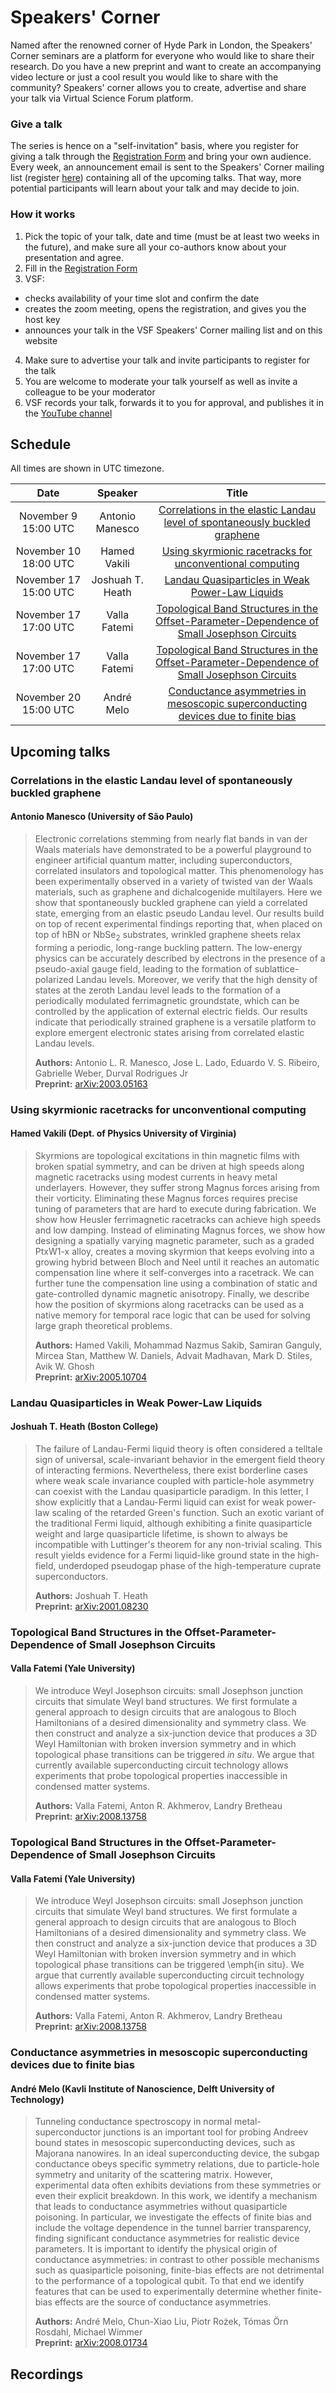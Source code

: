
# Speakers' Corner

Named after the renowned corner of Hyde Park in London, the Speakers' Corner seminars are a platform for everyone who would like to share their research.
Do you have a new preprint and want to create an accompanying video lecture or just a cool result you would like to share with the community? Speakers' corner allows you to create, advertise and share your talk via Virtual Science Forum platform.

### Give a talk
The series is hence on a "self-invitation" basis, where you register for giving a talk through the [Registration Form](https://github.com/virtualscienceforum/virtualscienceforum/issues/new?template=speakers_corner_application.md&labels=application&title=Speakers%27%20corner%20talk%20application) and
bring your own audience. Every week, an announcement email is sent to the Speakers' Corner mailing list (register [here](mailinglist.md)) 
containing all of the upcoming talks. That way, more potential participants will learn about your talk and may decide to join.

### How it works

1. Pick the topic of your talk, date and time (must be at least two weeks in the future), and make sure all your co-authors know about your presentation and agree.
2. Fill in the [Registration Form](https://github.com/virtualscienceforum/virtualscienceforum/issues/new?template=speakers_corner_application.md&labels=application&title=Speakers%27%20corner%20talk%20application)
3. VSF:
  - checks availability of your time slot and confirm the date
  - creates the zoom meeting, opens the registration, and gives you the host key
  - announces your talk in the VSF Speakers' Corner mailing list and on this website
4. Make sure to advertise your talk and invite participants to register for the talk
5. You are welcome to moderate your talk yourself as well as invite a colleague to be your moderator
6. VSF records your talk, forwards it to you for approval, and publishes it in the [YouTube channel](https://www.youtube.com/channel/UCvQEx4iW7u_x3jX742kUZLw)


## Schedule

All times are shown in <span id="timezone">UTC</span> timezone.

|   Date   |     Speaker    | Title |
|:---------:|:--------------:|:-----:|
| <time datetime="2020-11-09T15:00:00+00:00">November 9 15:00 UTC</time> | Antonio Manesco | [Correlations in the elastic Landau level of spontaneously buckled graphene](#correlations-in-the-elastic-landau-level-of-spontaneously-buckled-graphene) |
| <time datetime="2020-11-10T18:00:00+00:00">November 10 18:00 UTC</time> | Hamed Vakili | [Using skyrmionic racetracks for unconventional computing](#using-skyrmionic-racetracks-for-unconventional-computing) |
| <time datetime="2020-11-17T15:00:00+00:00">November 17 15:00 UTC</time> | Joshuah T. Heath | [Landau Quasiparticles in Weak Power-Law Liquids](#landau-quasiparticles-in-weak-power-law-liquids) |
| <time datetime="2020-11-17T17:00:00+00:00">November 17 17:00 UTC</time> | Valla Fatemi | [Topological Band Structures in the Offset-Parameter-Dependence of Small Josephson Circuits](#topological-band-structures-in-the-offset-parameter-dependence-of-small-josephson-circuits) |
| <time datetime="2020-11-17T17:00:00+00:00">November 17 17:00 UTC</time> | Valla Fatemi | [Topological Band Structures in the Offset-Parameter-Dependence of Small Josephson Circuits](#topological-band-structures-in-the-offset-parameter-dependence-of-small-josephson-circuits) |
| <time datetime="2020-11-20T15:00:00+00:00">November 20 15:00 UTC</time> | André Melo | [Conductance asymmetries in mesoscopic superconducting devices due to finite bias](#conductance-asymmetries-in-mesoscopic-superconducting-devices-due-to-finite-bias) |

## Upcoming talks


### Correlations in the elastic Landau level of spontaneously buckled graphene
#### Antonio Manesco (University of São Paulo)

> Electronic correlations stemming from nearly flat bands in van der Waals materials have demonstrated to be a powerful playground to engineer artificial quantum matter, including superconductors, correlated insulators and topological matter. This phenomenology has been experimentally observed in a variety of twisted van der Waals materials, such as graphene and dichalcogenide multilayers. Here we show that spontaneously buckled graphene can yield a correlated state, emerging from an elastic pseudo Landau level. Our results build on top of recent experimental findings reporting that, when placed on top of hBN or NbSe$_2$ substrates, wrinkled graphene sheets relax forming a periodic, long-range buckling pattern. The low-energy physics can be accurately described by electrons in the presence of a pseudo-axial gauge field, leading to the formation of sublattice-polarized Landau levels. Moreover, we verify that the high density of states at the zeroth Landau level leads to the formation of a periodically modulated ferrimagnetic groundstate, which can be controlled by the application of external electric fields. Our results indicate that periodically strained graphene is a versatile platform to explore emergent electronic states arising from correlated elastic Landau levels.
>
> **Authors:** Antonio L. R. Manesco, Jose L. Lado, Eduardo V. S. Ribeiro, Gabrielle Weber, Durval Rodrigues Jr  
> **Preprint:** [arXiv:2003.05163](https://arxiv.org/abs/2003.05163)



### Using skyrmionic racetracks for unconventional computing
#### Hamed Vakili (Dept. of Physics University of Virginia)

> Skyrmions are topological excitations in thin magnetic films with broken spatial symmetry, and can be driven at high speeds along magnetic racetracks using modest currents in heavy metal underlayers. However, they suffer strong Magnus forces arising from their vorticity. Eliminating these Magnus forces requires precise tuning of parameters that are hard to execute during fabrication. We show how Heusler ferrimagnetic racetracks can achieve high speeds and low damping. Instead of eliminating Magnus forces, we show how designing a spatially varying magnetic parameter, such as a graded PtxW1-x alloy, creates a moving skyrmion that keeps evolving into a growing hybrid between Bloch and Neel until it reaches an automatic compensation line where it self-converges into a racetrack. We can further tune the compensation line using a combination of static and gate-controlled dynamic magnetic anisotropy. Finally, we describe how the position of skyrmions along racetracks can be used as a native memory for temporal race logic that can be used for solving large graph theoretical problems.
>
> **Authors:** Hamed Vakili, Mohammad Nazmus Sakib, Samiran Ganguly, Mircea Stan, Matthew W. Daniels, Advait Madhavan, Mark D. Stiles, Avik W. Ghosh  
> **Preprint:** [arXiv:2005.10704](https://arxiv.org/abs/2005.10704)



### Landau Quasiparticles in Weak Power-Law Liquids
#### Joshuah T. Heath (Boston College)

> The failure of Landau-Fermi liquid theory is often considered a telltale sign of universal, scale-invariant behavior in the emergent field theory of interacting fermions. Nevertheless, there exist borderline cases where weak scale invariance coupled with particle-hole asymmetry can coexist with the Landau quasiparticle paradigm. In this letter, I show explicitly that a Landau-Fermi liquid can exist for weak power-law scaling of the retarded Green's function. Such an exotic variant of the traditional Fermi liquid, although exhibiting a finite quasiparticle weight and large quasiparticle lifetime, is shown to always be incompatible with Luttinger's theorem for any non-trivial scaling. This result yields evidence for a Fermi liquid-like ground state in the high-field, underdoped pseudogap phase of the high-temperature cuprate superconductors.
>
> **Authors:** Joshuah T. Heath  
> **Preprint:** [arXiv:2001.08230](https://arxiv.org/abs/2001.08230)



### Topological Band Structures in the Offset-Parameter-Dependence of Small Josephson Circuits
#### Valla Fatemi (Yale University)

> We introduce Weyl Josephson circuits: small Josephson junction circuits that simulate Weyl band structures. We first formulate a general approach to design circuits that are analogous to Bloch Hamiltonians of a desired dimensionality and symmetry class. We then construct and analyze a six-junction device that produces a 3D Weyl Hamiltonian with broken inversion symmetry and in which topological phase transitions can be triggered *in situ*. We argue that currently available superconducting circuit technology allows experiments that probe topological properties inaccessible in condensed matter systems.
>
> **Authors:** Valla Fatemi, Anton R. Akhmerov, Landry Bretheau  
> **Preprint:** [arXiv:2008.13758](https://arxiv.org/abs/2008.13758)



### Topological Band Structures in the Offset-Parameter-Dependence of Small Josephson Circuits
#### Valla Fatemi (Yale University)

> We introduce Weyl Josephson circuits: small Josephson junction circuits that simulate Weyl band structures. We first formulate a general approach to design circuits that are analogous to Bloch Hamiltonians of a desired dimensionality and symmetry class. We then construct and analyze a six-junction device that produces a 3D Weyl Hamiltonian with broken inversion symmetry and in which topological phase transitions can be triggered \emph{in situ}. We argue that currently available superconducting circuit technology allows experiments that probe topological properties inaccessible in condensed matter systems.
>
> **Authors:** Valla Fatemi, Anton R. Akhmerov, Landry Bretheau  
> **Preprint:** [arXiv:2008.13758](https://arxiv.org/abs/2008.13758)



### Conductance asymmetries in mesoscopic superconducting devices due to finite bias
#### André Melo (Kavli Institute of Nanoscience, Delft University of Technology)

> Tunneling conductance spectroscopy in normal metal-superconductor junctions is an important tool for probing Andreev bound states in mesoscopic superconducting devices, such as Majorana nanowires. In an ideal superconducting device, the subgap conductance obeys specific symmetry relations, due to particle-hole symmetry and unitarity of the scattering matrix. However, experimental data often exhibits deviations from these symmetries or even their explicit breakdown. In this work, we identify a mechanism that leads to conductance asymmetries without quasiparticle poisoning. In particular, we investigate the effects of finite bias and include the voltage dependence in the tunnel barrier transparency, finding significant conductance asymmetries for realistic device parameters. It is important to identify the physical origin of conductance asymmetries: in contrast to other possible mechanisms such as quasiparticle poisoning, finite-bias effects are not detrimental to the performance of a topological qubit. To that end we identify features that can be used to experimentally determine whether finite-bias effects are the source of conductance asymmetries.
>
> **Authors:** André Melo, Chun-Xiao Liu, Piotr Rożek, Tómas Örn Rosdahl, Michael Wimmer  
> **Preprint:** [arXiv:2008.01734](https://arxiv.org/abs/2008.01734)




## Recordings




<script>
document.getElementById("timezone").innerText = Intl.DateTimeFormat().resolvedOptions().timeZone
for (let time of document.getElementsByTagName("time")) {
    time.innerText = dayjs(time.dateTime).local().format("MMMM D H:mm");
};
</script>
